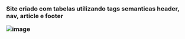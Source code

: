 <h3>Site criado com tabelas utilizando tags semanticas header, nav, article e footer


<img>![image](https://github.com/gabrielarebeca/Desafio_TabelasSemanticas/assets/110422932/daa6bdbb-c469-4592-9d85-922d4b204632)
